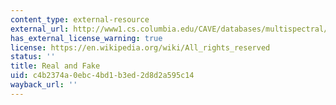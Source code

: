 ```yaml
---
content_type: external-resource
external_url: http://www1.cs.columbia.edu/CAVE/databases/multispectral/real_and_fake/
has_external_license_warning: true
license: https://en.wikipedia.org/wiki/All_rights_reserved
status: ''
title: Real and Fake
uid: c4b2374a-0ebc-4bd1-b3ed-2d8d2a595c14
wayback_url: ''
---
```

